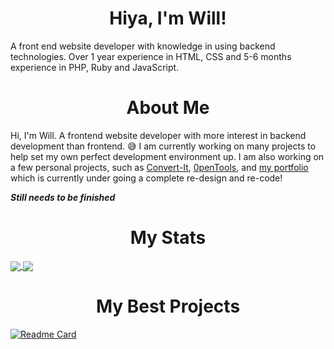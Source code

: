 <h1 align="center">Hiya, I'm Will!</h1>

A front end website developer with knowledge in using backend technologies. Over 1 year experience in HTML, CSS and 5-6 months experience in PHP, Ruby and JavaScript.

<h1 align="center">About Me</h1>

Hi, I'm Will. A frontend website developer with more interest in backend development than frontend. 😅 
I am currently working on many projects to help set my own perfect development environment up. I am also working on a few personal projects, such as [Convert-It](https://github.com/smokeycode/Convert-It), [0penTools](https://github.com/0penTools), and [my portfolio](https://will-dev.live) which is currently under going a complete re-design and re-code!



***Still needs to be finished***
<h1 align="center">My Stats</h1>

<a href="https://github.com/anuraghazra/github-readme-stats">
  <img align="center" src="https://github-readme-stats.vercel.app/api?username=smokeycode&show_icons=true" />
</a>
<a href="https://github.com/anuraghazra/convoychat">
  <img align="center" src="https://github-readme-stats.vercel.app/api/top-langs/?username=smokeycode&layout=compact&hide=hack)" />
</a>

<h1 align="center">My Best Projects</h1>

[![Readme Card](https://github-readme-stats.vercel.app/api/pin/?username=anuraghazra&repo=github-readme-stats)](https://github.com/anuraghazra/github-readme-stats)
